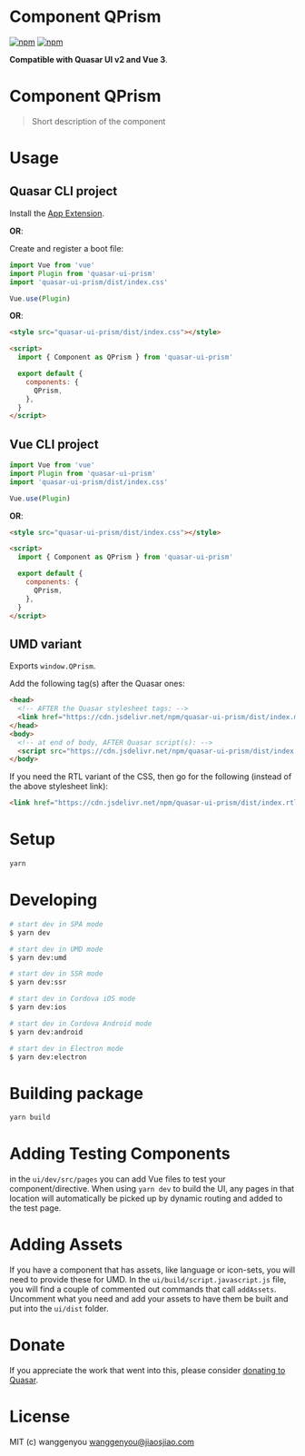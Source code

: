 # Component QPrism

[![npm](https://img.shields.io/npm/v/quasar-ui-prism.svg?label=quasar-ui-prism)](https://www.npmjs.com/package/quasar-ui-prism)
[![npm](https://img.shields.io/npm/dt/quasar-ui-prism.svg)](https://www.npmjs.com/package/quasar-ui-prism)

**Compatible with Quasar UI v2 and Vue 3**.

# Component QPrism

> Short description of the component

# Usage

## Quasar CLI project

Install the [App Extension](../app-extension).

**OR**:

Create and register a boot file:

```js
import Vue from 'vue'
import Plugin from 'quasar-ui-prism'
import 'quasar-ui-prism/dist/index.css'

Vue.use(Plugin)
```

**OR**:

```html
<style src="quasar-ui-prism/dist/index.css"></style>

<script>
  import { Component as QPrism } from 'quasar-ui-prism'

  export default {
    components: {
      QPrism,
    },
  }
</script>
```

## Vue CLI project

```js
import Vue from 'vue'
import Plugin from 'quasar-ui-prism'
import 'quasar-ui-prism/dist/index.css'

Vue.use(Plugin)
```

**OR**:

```html
<style src="quasar-ui-prism/dist/index.css"></style>

<script>
  import { Component as QPrism } from 'quasar-ui-prism'

  export default {
    components: {
      QPrism,
    },
  }
</script>
```

## UMD variant

Exports `window.QPrism`.

Add the following tag(s) after the Quasar ones:

```html
<head>
  <!-- AFTER the Quasar stylesheet tags: -->
  <link href="https://cdn.jsdelivr.net/npm/quasar-ui-prism/dist/index.min.css" rel="stylesheet" type="text/css" />
</head>
<body>
  <!-- at end of body, AFTER Quasar script(s): -->
  <script src="https://cdn.jsdelivr.net/npm/quasar-ui-prism/dist/index.umd.min.js"></script>
</body>
```

If you need the RTL variant of the CSS, then go for the following (instead of the above stylesheet link):

```html
<link href="https://cdn.jsdelivr.net/npm/quasar-ui-prism/dist/index.rtl.min.css" rel="stylesheet" type="text/css" />
```

# Setup

```bash
yarn
```

# Developing

```bash
# start dev in SPA mode
$ yarn dev

# start dev in UMD mode
$ yarn dev:umd

# start dev in SSR mode
$ yarn dev:ssr

# start dev in Cordova iOS mode
$ yarn dev:ios

# start dev in Cordova Android mode
$ yarn dev:android

# start dev in Electron mode
$ yarn dev:electron
```

# Building package

```bash
yarn build
```

# Adding Testing Components

in the `ui/dev/src/pages` you can add Vue files to test your component/directive. When using `yarn dev` to build the UI, any pages in that location will automatically be picked up by dynamic routing and added to the test page.

# Adding Assets

If you have a component that has assets, like language or icon-sets, you will need to provide these for UMD. In the `ui/build/script.javascript.js` file, you will find a couple of commented out commands that call `addAssets`. Uncomment what you need and add your assets to have them be built and put into the `ui/dist` folder.

# Donate

If you appreciate the work that went into this, please consider [donating to Quasar](https://donate.quasar.dev).

# License

MIT (c) wanggenyou <wanggenyou@jiaosjiao.com>
